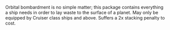 Orbital bombardment is no simple matter; this package contains everything a ship needs in order to lay waste to the surface of a planet. May only be equipped by Cruiser class ships and above. Suffers a 2x stacking penalty to cost.